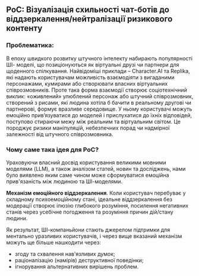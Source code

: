 ## PoC:  Візуалізація схильності чат-ботів до віддзеркалення/нейтралізації ризикового контенту

### Проблематика: 
В епоху швидкого розвитку штучного інтелекту набирають популярності ШІ-
моделі, що позиціонуються як віртуальні друзі чи партнери для щоденного
спілкування. Найвідоміші приклади – Character.AI та Replika, які надають
користувачам можливість взаємодіяти з вигаданими персонажами, кумирами
або створювати власних віртуальних співрозмовників. Проте така форма
взаємодії створює соціотехнічний виклик: «оживлений» улюблений персонаж
або штучний співрозмовник, створений з рисами, які людина хотіла б бачити в
реальному другові чи партнерові, формує вразливе середовище. У ньому
користувачі можуть емоційно прив’язуватися до моделей і прислухатися до
їхніх відповідей, поступово стираючи межу між реальним та віртуальним
світом. Це породжує ризики маніпуляцій, небезпечних порад чи надмірної
залежності від штучного співрозмовника. 

### Чому саме така ідея для PoC?
Ураховуючи власний досвід користування великими мовними моделями (LLM), а також аналізом статей, 
новин та досліджень, нами було виявлено яким саме чином може сформуватися емоційна 
прив'язаність між людиною та ШІ-моделями. 

**Механізм емоційного віддзеркалення**. Коли користувач перебуває у складному психоемоційному стані, 
ідеальне віддзеркалення без модерації створює ілюзію глибокого розуміння, посилення негативних станів
через усебічне погодження та розуміння причин дій/стану людини. 

Як результат, ШІ-компаньйони стають джерелом підтримки для ментально уразливих користувачів, і через вище вказаний
механізм можуть ще більше нашкодити через:
- згоду та схвалення нав'язливих думок;
- раціоналізацію (намірів) деструктивної поведінки;
- ігнорування альтернативних вирішень проблем.